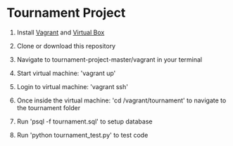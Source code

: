 Tournament Project
=============

1) Install [Vagrant](https://www.vagrantup.com/) and [Virtual Box](https://www.virtualbox.org/)

2) Clone or download this repository

3) Navigate to tournament-project-master/vagrant in your terminal

4) Start virtual machine: 'vagrant up'

5) Login to virtual machine: 'vagrant ssh'

6) Once inside the virtual machine: 'cd /vagrant/tournament' to navigate to the tournament folder

7) Run 'psql -f tournament.sql' to setup database

8) Run 'python tournament_test.py' to test code